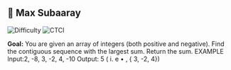 ## 🧩 Max Subaaray

<p>
  <img alt="Difficulty" src="https://img.shields.io/badge/Implementation_Difficulty-Medium-yellow">
  
  <img alt="CTCI" src="https://img.shields.io/badge/Source-CTCI 16.7 (Contiguous Sequenece)-1e90ff?style=for-the-badge">
</p>

**Goal:** You are given an array of integers (both positive and negative). Find the
contiguous sequence with the largest sum. Return the sum.
EXAMPLE
lnput:2, -8, 3, -2, 4, -10
Output: 5 ( i. e • , { 3, -2, 4})
